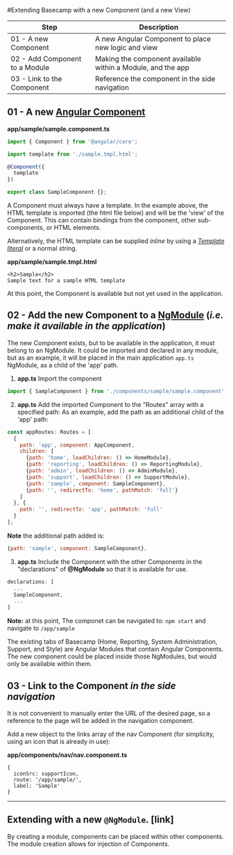 #Extending Basecamp with a new Component (and a new View)

|  Step  |  Description  |
| ------ |  -----------  |
| 01 - A new Component | A new Angular Component to place new logic and view |
| 02 - Add Component to a Module | Making the component available within a Module, and the app |
| 03 - Link to the Component | Reference the component in the side navigation |

## 01 - A new [Angular Component](https://angular.io/docs/ts/latest/api/core/index/Component-decorator.html)

__app/sample/sample.component.ts__

```js
import { Component } from '@angular/core';

import template from './sample.tmpl.html';

@Component({
  template
})

export class SampleComponent {};
```
A Component must always have a template.  In the example above, the HTML template is imported (the html file below) and will be the 'view' of the Component. This can contain bindings from the component, other sub-components, or HTML elements.

Alternatively, the HTML template can be supplied _inline_ by using a [_Template literal_](https://developer.mozilla.org/en-US/docs/Web/JavaScript/Reference/Template_literals) or a normal string.

__app/sample/sample.tmpl.html__
```
<h2>Sample</h2>
Sample text for a sample HTML template 
```

At this point, the Component is available but not yet used in the application.

## 02 - Add the new Component to a [NgModule](https://angular.io/docs/ts/latest/api/core/index/NgModule-interface.html) (_i.e. make it available in the application_)
The new Component exists, but to be available in the application, it must belong to an NgModule. It could be imported and declared in any module, but as an example, it will be placed in the main application `app.ts` NgModule, as a child of the 'app' path.

1. __app.ts__ Import the component
```js
import { SampleComponent } from './components/sample/sample.component';
```

2. __app.ts__ Add the imported Component to the "Routes" array with a specified path: 
As an example, add the path as an additional child of the 'app' path:
```js
const appRoutes: Routes = [
  {
    path: 'app', component: AppComponent,
    children: [
      {path: 'home', loadChildren: () => HomeModule},
      {path: 'reporting', loadChildren: () => ReportingModule},
      {path: 'admin', loadChildren: () => AdminModule},
      {path: 'support', loadChildren: () => SupportModule},
      {path: 'sample', component: SampleComponent},
      {path: '', redirectTo: 'home', pathMatch: 'full'}
    ]
  }, {
    path: '', redirectTo: 'app', pathMatch: 'full'
  }
];
```
__Note__ the additional path added is:
```js
{path: 'sample', component: SampleComponent},
```

3. __app.ts__ Include the Component with the other Components in the "declarations" of __@NgModule__ so that it is available for use.
```js
declarations: [
  ...
  SampleComponent,
  ...
]
```

__Note:__ at this point, The componet can be navigated to: `npm start` and navigate to `/app/sample`

The existing tabs of Basecamp (Home, Reporting, System Administration, Support, and Style) are Angular Modules that contain Angular Components.  The new component could be placed inside those NgModules, but would only be available within them.

## 03 - Link to the Component _in the side navigation_
It is not convenient to manually enter the URL of the desired page, so a reference to the page will be added in the navigation component.

Add a new object to the links array of the nav Component (for simplicity, using an icon that is already in use):

__app/components/nav/nav.component.ts__
```
{
  iconSrc: supportIcon,
  route: '/app/sample/',
  label: 'Sample'
}
```

--------

## Extending with a new `@NgModule`. [link]
By creating a module, components can be placed within other components.  The module creation allows for injection of Components.
